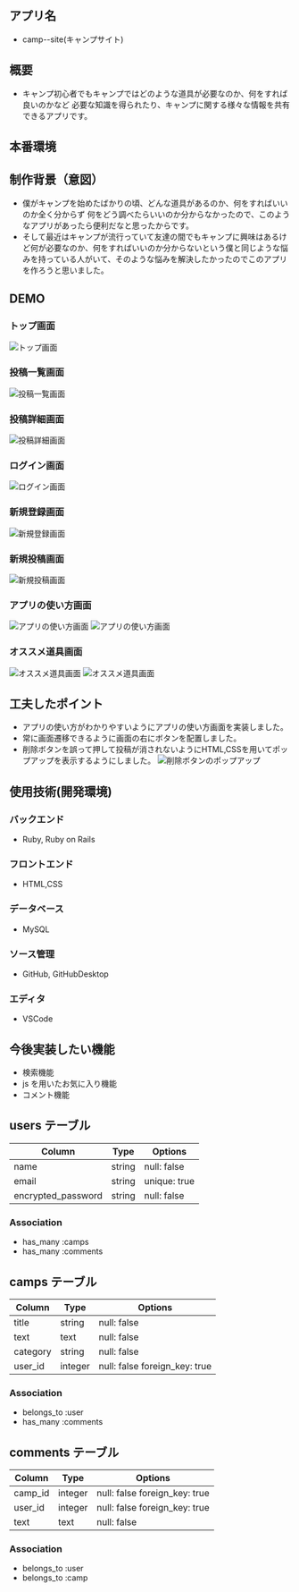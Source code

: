## アプリ名

- camp--site(キャンプサイト)

## 概要

- キャンプ初心者でもキャンプではどのような道具が必要なのか、何をすれば良いのかなど
  必要な知識を得られたり、キャンプに関する様々な情報を共有できるアプリです。
  
## 本番環境

## 制作背景（意図）

- 僕がキャンプを始めたばかりの頃、どんな道具があるのか、何をすればいいのか全く分からず
  何をどう調べたらいいのか分からなかったので、このようなアプリがあったら便利だなと思ったからです。
- そして最近はキャンプが流行っていて友達の間でもキャンプに興味はあるけど何が必要なのか、何をすればいいのか分からないという僕と同じような悩みを持っている人がいて、そのような悩みを解決したかったのでこのアプリを作ろうと思いました。

## DEMO

### トップ画面
![トップ画面](./campsite1.jpg)

### 投稿一覧画面
![投稿一覧画面](./campsite2.jpg)

### 投稿詳細画面
![投稿詳細画面](./campsite8.jpg)

### ログイン画面
![ログイン画面](./login.jpg)

### 新規登録画面
![新規登録画面](./signin.jpg)

### 新規投稿画面
![新規投稿画面](./new.jpg)

### アプリの使い方画面
![アプリの使い方画面](./campsite5.png)
![アプリの使い方画面](./campsite4.png)

### オススメ道具画面
![オススメ道具画面](./campsite6.png)
![オススメ道具画面](./campsite7.png)

## 工夫したポイント

- アプリの使い方がわかりやすいようにアプリの使い方画面を実装しました。
- 常に画面遷移できるように画面の右にボタンを配置しました。
- 削除ボタンを誤って押して投稿が消されないようにHTML,CSSを用いてポップアップを表示するようにしました。
![削除ボタンのポップアップ](./campsite9.jpg)

## 使用技術(開発環境)
### バックエンド
- Ruby, Ruby on Rails

### フロントエンド
- HTML,CSS

### データベース
- MySQL

### ソース管理
- GitHub, GitHubDesktop

### エディタ
- VSCode

## 今後実装したい機能

- 検索機能
- js を用いたお気に入り機能
- コメント機能

## users テーブル

| Column             | Type   | Options      |
| ------------------ | ------ | ------------ |
| name               | string | null: false  |
| email              | string | unique: true |
| encrypted_password | string | null: false  |

### Association

- has_many :camps
- has_many :comments

## camps テーブル

| Column   | Type    | Options                       |
| -------- | ------- | ----------------------------- |
| title    | string  | null: false                   |
| text     | text    | null: false                   |
| category | string  | null: false                   |
| user_id  | integer | null: false foreign_key: true |

### Association

- belongs_to :user
- has_many :comments

## comments テーブル

| Column  | Type    | Options                       |
| ------- | ------- | ----------------------------- |
| camp_id | integer | null: false foreign_key: true |
| user_id | integer | null: false foreign_key: true |
| text    | text    | null: false                   |

### Association

- belongs_to :user
- belongs_to :camp
